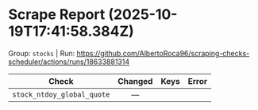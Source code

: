 # Scrape Report (2025-10-19T17:41:58.384Z)

Group: `stocks`  |  Run: https://github.com/AlbertoRoca96/scraping-checks-scheduler/actions/runs/18633881314

| Check | Changed | Keys | Error |
|---|:---:|:--|:--|
| `stock_ntdoy_global_quote` | — |  |  |
